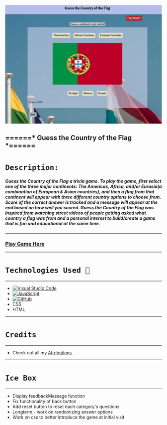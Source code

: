 ![](assets/images/image1.png)

======* Guess the Country of the Flag *======
---

# `Description:`

##### Guess the Country of the Flag a trivia game. To play the game, first select one of the three major continents: The Americas, Africa, and/or Eurasia(a combination of European & Asian countries), and then a flag from that continent will appear with three different country options to choose from. Score of the correct answer is tracked and a message will appear at the end based on how well you scored. Guess the Country of the Flag was inspired from watching street videos of people getting asked what country a flag was from and a personal interest to build/create a game that is fun and educational at the same time.

---
### [Play Game Here](https://guess-the-country-flag-kb.netlify.app/)
___
# `Technologies Used 💾`
___

* [![Visual Studio Code](https://img.shields.io/badge/--007ACC?logo=visual%20studio%20code&logoColor=ffffff)](https://code.visualstudio.com/)
* [![JavaScript](https://img.shields.io/badge/--F7DF1E?logo=javascript&logoColor=000)](https://www.javascript.com/)
* [![GitHub](https://img.shields.io/badge/--181717?logo=github&logoColor=ffffff)](https://github.com/)
* CSS
* HTML

***
# `Credits`
***
* Check out all my [Attributions](https://docs.google.com/document/d/1oDASCxQHmfdUwSc_EJesbAEvx6MOadVKc9lukSuPiNE/edit?usp=sharing).

***
# `Ice Box`
***
* Display feedbackMessage function
* Fix functionality of back button 
* Add reset button to reset each category's questions
* Longterm - work on randomizing answer options
* Work on css to better introduce the game at initial visit

